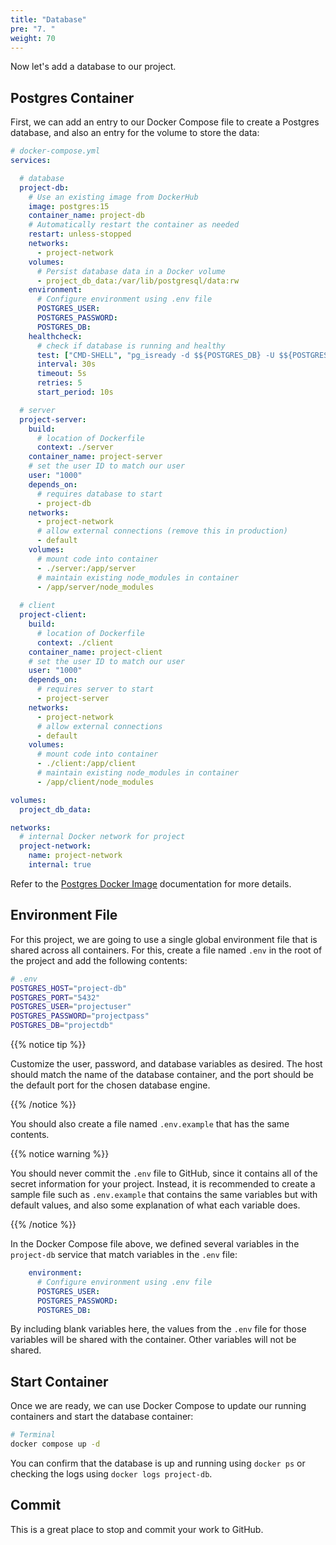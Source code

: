 ```yaml
---
title: "Database"
pre: "7. "
weight: 70
---
```


Now let's add a database to our project. 

## Postgres Container

First, we can add an entry to our Docker Compose file to create a Postgres database, and also an entry for the volume to store the data:

```yml {hl_lines="4-27 37-39 71-72"}
# docker-compose.yml
services:

  # database
  project-db:
    # Use an existing image from DockerHub
    image: postgres:15
    container_name: project-db
    # Automatically restart the container as needed
    restart: unless-stopped
    networks:
      - project-network
    volumes:
      # Persist database data in a Docker volume
      - project_db_data:/var/lib/postgresql/data:rw
    environment:
      # Configure environment using .env file
      POSTGRES_USER:
      POSTGRES_PASSWORD:
      POSTGRES_DB:
    healthcheck:
      # check if database is running and healthy
      test: ["CMD-SHELL", "pg_isready -d $${POSTGRES_DB} -U $${POSTGRES_USER}"]
      interval: 30s
      timeout: 5s
      retries: 5
      start_period: 10s

  # server
  project-server:
    build:
      # location of Dockerfile
      context: ./server
    container_name: project-server
    # set the user ID to match our user
    user: "1000"
    depends_on:
      # requires database to start
      - project-db
    networks:
      - project-network
      # allow external connections (remove this in production)
      - default
    volumes:
      # mount code into container
      - ./server:/app/server
      # maintain existing node_modules in container
      - /app/server/node_modules
  
  # client
  project-client:
    build:
      # location of Dockerfile
      context: ./client
    container_name: project-client
    # set the user ID to match our user
    user: "1000"
    depends_on:
      # requires server to start
      - project-server
    networks:
      - project-network
      # allow external connections
      - default
    volumes:
      # mount code into container
      - ./client:/app/client
      # maintain existing node_modules in container
      - /app/client/node_modules

volumes:
  project_db_data:

networks:
  # internal Docker network for project
  project-network:
    name: project-network
    internal: true
```

Refer to the [Postgres Docker Image](https://hub.docker.com/_/postgres) documentation for more details.

## Environment File

For this project, we are going to use a single global environment file that is shared across all containers. For this, create a file named `.env` in the root of the project and add the following contents:

```bash
# .env
POSTGRES_HOST="project-db"
POSTGRES_PORT="5432"
POSTGRES_USER="projectuser"
POSTGRES_PASSWORD="projectpass"
POSTGRES_DB="projectdb"
```

{{% notice tip %}}

Customize the user, password, and database variables as desired. The host should match the name of the database container, and the port should be the default port for the chosen database engine.

{{% /notice %}}

You should also create a file named `.env.example` that has the same contents. 

{{% notice warning %}}

You should never commit the `.env` file to GitHub, since it contains all of the secret information for your project. Instead, it is recommended to create a sample file such as `.env.example` that contains the same variables but with default values, and also some explanation of what each variable does. 

{{% /notice %}}

In the Docker Compose file above, we defined several variables in the `project-db` service that match variables in the `.env` file:

```yaml
    environment:
      # Configure environment using .env file
      POSTGRES_USER:
      POSTGRES_PASSWORD:
      POSTGRES_DB:
```

By including blank variables here, the values from the `.env` file for those variables will be shared with the container. Other variables will not be shared. 

## Start Container

Once we are ready, we can use Docker Compose to update our running containers and start the database container:

```bash
# Terminal
docker compose up -d
```

You can confirm that the database is up and running using `docker ps` or checking the logs using `docker logs project-db`. 

## Commit

This is a great place to stop and commit your work to GitHub. 